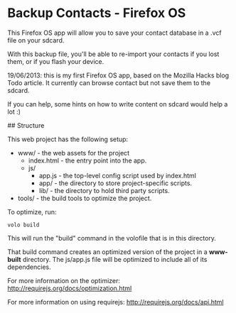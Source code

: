 # Backup Contacts - Firefox OS

This Firefox OS app will allow you to save your contact database in a .vcf file on your sdcard.

With this backup file, you'll be able to re-import your contacts if you lost them, or if you flash your device.

19/06/2013: this is my first Firefox OS app, based on the Mozilla Hacks blog Todo article. It currently can browse contact but not save them to the sdcard.

If you can help, some hints on how to write content on sdcard would help a lot :)

## Structure

This web project has the following setup:

* www/ - the web assets for the project
    * index.html - the entry point into the app.
    * js/
        * app.js - the top-level config script used by index.html
        * app/ - the directory to store project-specific scripts.
        * lib/ - the directory to hold third party scripts.
* tools/ - the build tools to optimize the project.

To optimize, run:

    volo build

This will run the "build" command in the volofile that is in this directory.

That build command creates an optimized version of the project in a
**www-built** directory. The js/app.js file will be optimized to include
all of its dependencies.

For more information on the optimizer:
http://requirejs.org/docs/optimization.html

For more information on using requirejs:
http://requirejs.org/docs/api.html
